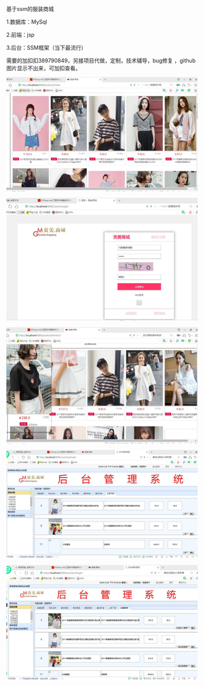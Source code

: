 基于ssm的服装商城

1.数据库：MySql

2.前端：jsp

3.后台：SSM框架（当下最流行）

需要的加扣扣389790849，另接项目代做，定制，技术辅导，bug修复
，github图片显示不出来，可加扣查看。

![image](https://github.com/1311236/shop/blob/main/images/3%E8%B4%B5%E7%BE%8E%E4%BC%98%E9%80%89%E6%9C%8D%E8%A3%85%E5%95%86%E5%93%81%E5%88%97%E8%A1%A8.jpg)


![image](https://github.com/1311236/shop/blob/main/images/2%E5%9F%BA%E4%BA%8Essm%E6%9C%8D%E8%A3%85%E5%95%86%E5%9C%BA%E7%94%A8%E6%88%B7%E7%99%BB%E5%BD%95.jpg)


![image](https://github.com/1311236/shop/blob/main/images/4%E5%95%86%E5%93%81%E5%88%86%E7%B1%BB%E6%9F%A5%E8%AF%A2%E5%88%97%E8%A1%A8.jpg)


![image](https://github.com/1311236/shop/blob/main/images/16%E5%95%86%E5%93%81%E4%B8%8A%E4%B8%8B%E6%9E%B6.jpg)


![image](https://github.com/1311236/shop/blob/main/images/17%E5%95%86%E5%93%81%E6%8E%A8%E8%8D%90%E8%AE%BE%E7%BD%AE.jpg)

